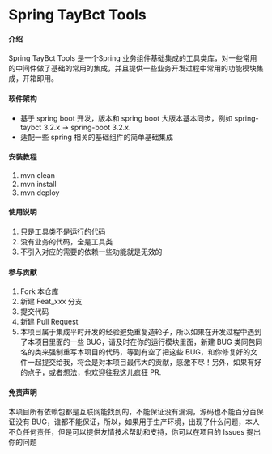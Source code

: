 # Spring TayBct Tools

#### 介绍
Spring TayBct Tools 是一个Spring 业务组件基础集成的工具类库，对一些常用的中间件做了基础的常用的集成，并且提供一些业务开发过程中常用的功能模块集成，开箱即用。

#### 软件架构

- 基于 spring boot 开发，版本和 spring boot 大版本基本同步，例如 spring-taybct 3.2.x -> spring-boot 3.2.x.
- 适配一些 spring 相关的基础组件的简单基础集成

#### 安装教程

1.  mvn clean
2.  mvn install
3.  mvn deploy

#### 使用说明

1.  只是工具类不是运行的代码
2.  没有业务的代码，全是工具类
3.  不引入对应的需要的依赖一些功能就是无效的

#### 参与贡献

1.  Fork 本仓库
2.  新建 Feat_xxx 分支
3.  提交代码
4.  新建 Pull Request
5.  本项目属于集成平时开发的经验避免重复造轮子，所以如果在开发过程中遇到了本项目里面的一些 BUG，请及时在你的运行模块里面，新建 BUG 类同包同名的类来强制重写本项目的代码，等到有空了把这些 BUG，和你修复好的文件一起提交给我，将会是对本项目最伟大的贡献，感激不尽！另外，如果有好的点子，或者想法，也欢迎往我这儿疯狂 PR.


#### 免责声明

本项目所有依赖包都是互联网能找到的，不能保证没有漏洞，源码也不能百分百保证没有 BUG，谁都不能保证，所以，如果用于生产环境，出现了什么问题，本人不负任何责任，但是可以提供友情技术帮助和支持，你可以在项目的 Issues 提出你的问题